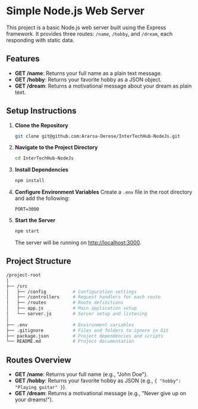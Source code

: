 # Simple Node.js Web Server

This project is a basic Node.js web server built using the Express framework. It provides three routes: `/name`, `/hobby`, and `/dream`, each responding with static data.

## Features

- **GET /name**: Returns your full name as a plain text message.
- **GET /hobby**: Returns your favorite hobby as a JSON object.
- **GET /dream**: Returns a motivational message about your dream as plain text.

## Setup Instructions

1. **Clone the Repository**
    ```bash
    git clone git@github.com:Ararsa-Derese/InterTechHub-NodeJs.git
    ```

2. **Navigate to the Project Directory**
    ```bash
    cd InterTechHub-NodeJs
    ```

3. **Install Dependencies**
    ```bash
    npm install
    ```

4. **Configure Environment Variables**
    Create a `.env` file in the root directory and add the following:
    ```env
    PORT=3000
    ```

5. **Start the Server**
    ```bash
    npm start
    ```
    The server will be running on [http://localhost:3000](http://localhost:3000).

## Project Structure

```bash
/project-root
│
├── /src
│   ├── /config          # Configuration settings
│   ├── /controllers     # Request handlers for each route
│   ├── /routes          # Route definitions
│   ├── app.js           # Main application setup
│   └── server.js        # Server setup and listening
│
├── .env                 # Environment variables
├── .gitignore           # Files and folders to ignore in Git
├── package.json         # Project dependencies and scripts
└── README.md            # Project documentation
```

## Routes Overview

- **GET /name**: Returns your full name (e.g., "John Doe").
- **GET /hobby**: Returns your favorite hobby as JSON (e.g., `{ "hobby": "Playing guitar" }`).
- **GET /dream**: Returns a motivational message (e.g., "Never give up on your dreams!").
